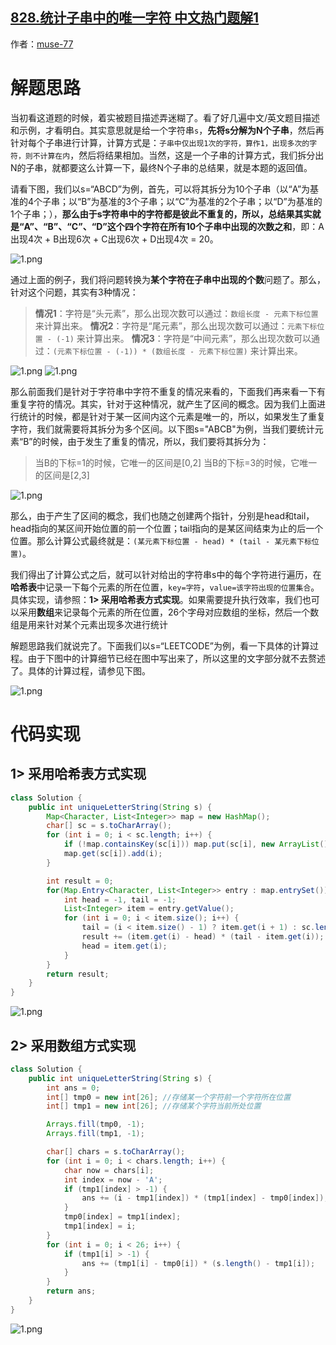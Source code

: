 ## [828.统计子串中的唯一字符 中文热门题解1](https://leetcode.cn/problems/count-unique-characters-of-all-substrings-of-a-given-string/solutions/100000/by-muse-77-v7cs)

作者：[muse-77](https://leetcode.cn/u/muse-77)

# 解题思路
当初看这道题的时候，着实被题目描述弄迷糊了。看了好几遍中文/英文题目描述和示例，才看明白。其实意思就是给一个字符串`s`，**先将s分解为N个子串**，然后再针对每个子串进行计算，计算方式是：`子串中仅出现1次的字符，算作1，出现多次的字符，则不计算在内`，然后将结果相加。当然，这是一个子串的计算方式，我们拆分出N的子串，就都要这么计算一下，最终N个子串的总结果，就是本题的返回值。

请看下图，我们以s=“ABCD”为例，首先，可以将其拆分为10个子串（以“A”为基准的4个子串；以“B”为基准的3个子串；以“C”为基准的2个子串；以“D”为基准的1个子串；），**那么由于s字符串中的字符都是彼此不重复的，所以，总结果其实就是“A”、“B”、“C”、“D”这个四个字符在所有10个子串中出现的次数之和**，即：A出现4次 + B出现6次 + C出现6次 + D出现4次  = 20。

![1.png](https://pic.leetcode-cn.com/1662435865-GjAPIS-1.png)

通过上面的例子，我们将问题转换为**某个字符在子串中出现的个数**问题了。那么，针对这个问题，其实有3种情况：
> **情况1**：字符是“头元素”，那么出现次数可以通过：`数组长度 - 元素下标位置` 来计算出来。
> **情况2**：字符是“尾元素”，那么出现次数可以通过：`元素下标位置 - (-1)` 来计算出来。
> **情况3**：字符是“中间元素”，那么出现次数可以通过：`(元素下标位置 - (-1)) * (数组长度 - 元素下标位置)` 来计算出来。

![1.png](https://pic.leetcode-cn.com/1662435918-HeFjBn-1.png)
![1.png](https://pic.leetcode-cn.com/1662435927-Dxxxaz-1.png)

那么前面我们是针对于字符串中字符不重复的情况来看的，下面我们再来看一下有重复字符的情况。其实，针对于这种情况，就产生了区间的概念。因为我们上面进行统计的时候，都是针对于某一区间内这个元素是唯一的，所以，如果发生了重复字符，我们就需要将其拆分为多个区间。以下图s="ABCB"为例，当我们要统计元素“B”的时候，由于发生了重复的情况，所以，我们要将其拆分为：
> 当B的下标=1的时候，它唯一的区间是[0,2]
> 当B的下标=3的时候，它唯一的区间是[2,3]

![1.png](https://pic.leetcode-cn.com/1662480137-TJiyfu-1.png)

那么，由于产生了区间的概念，我们也随之创建两个指针，分别是head和tail，head指向的某区间开始位置的前一个位置；tail指向的是某区间结束为止的后一个位置。那么计算公式最终就是：`(某元素下标位置 - head) * (tail - 某元素下标位置)`。

我们得出了计算公式之后，就可以针对给出的字符串s中的每个字符进行遍历，在**哈希表**中记录一下每个元素的所在位置，`key=字符`，`value=该字符出现的位置集合`。具体实现，请参照：**1> 采用哈希表方式实现**。如果需要提升执行效率，我们也可以采用**数组**来记录每个元素的所在位置，26个字母对应数组的坐标，然后一个数组是用来针对某个元素出现多次进行统计

解题思路我们就说完了。下面我们以s=“LEETCODE”为例，看一下具体的计算过程。由于下图中的计算细节已经在图中写出来了，所以这里的文字部分就不去赘述了。具体的计算过程，请参见下图。

![1.png](https://pic.leetcode-cn.com/1662435980-lzhQam-1.png)

# 代码实现
## 1> 采用哈希表方式实现
```java
class Solution {
    public int uniqueLetterString(String s) {
        Map<Character, List<Integer>> map = new HashMap();
        char[] sc = s.toCharArray();
        for (int i = 0; i < sc.length; i++) {
            if (!map.containsKey(sc[i])) map.put(sc[i], new ArrayList());
            map.get(sc[i]).add(i);
        }

        int result = 0;
        for(Map.Entry<Character, List<Integer>> entry : map.entrySet()) {
            int head = -1, tail = -1;
            List<Integer> item = entry.getValue();
            for (int i = 0; i < item.size(); i++) {
                tail = (i < item.size() - 1) ? item.get(i + 1) : sc.length;
                result += (item.get(i) - head) * (tail - item.get(i));
                head = item.get(i);
            }
        }
        return result;
    }
}
```
![1.png](https://pic.leetcode-cn.com/1662436047-GPvLFz-1.png)

## 2> 采用数组方式实现
```java
class Solution {
    public int uniqueLetterString(String s) {
        int ans = 0;
        int[] tmp0 = new int[26]; //存储某一个字符前一个字符所在位置
        int[] tmp1 = new int[26]; //存储某个字符当前所处位置

        Arrays.fill(tmp0, -1);
        Arrays.fill(tmp1, -1);

        char[] chars = s.toCharArray();
        for (int i = 0; i < chars.length; i++) {
            char now = chars[i];
            int index = now - 'A';
            if (tmp1[index] > -1) {
                ans += (i - tmp1[index]) * (tmp1[index] - tmp0[index]);
            }
            tmp0[index] = tmp1[index];
            tmp1[index] = i;
        }
        for (int i = 0; i < 26; i++) {
            if (tmp1[i] > -1) {
                ans += (tmp1[i] - tmp0[i]) * (s.length() - tmp1[i]);
            }
        }
        return ans;
    }
}
```
![1.png](https://pic.leetcode-cn.com/1662436056-eiBXls-1.png)
